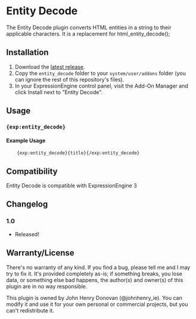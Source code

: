 # Entity Decode

The Entity Decode plugin converts HTML entities in a string to their applicable characters. It is a replacement for html_entity_decode();

## Installation

1. Download the [latest release](https://github.com/john-henry/Entity-Decode/releases/latest).
2. Copy the `entity_decode` folder to your `system/user/addons` folder (you can ignore the rest of this repository's files).
3. In your ExpressionEngine control panel, visit the Add-On Manager and click Install next to "Entity Decode".


## Usage

### `{exp:entity_decode}`


#### Example Usage


        {exp:entity_decode}{title}{/exp:entity_decode}


## Compatibility

Entity Decode is compatible with ExpressionEngine 3

## Changelog


### 1.0

- Released!

## Warranty/License

There's no warranty of any kind. If you find a bug, please tell me and I may try to fix it. It's provided completely as-is; if something breaks, you lose data, or something else bad happens, the author(s) and owner(s) of this plugin are in no way responsible.

This plugin is owned by John Henry Donovan (@johnhenry_ie). You can modify it and use it for your own personal or commercial projects, but you can't redistribute it.
